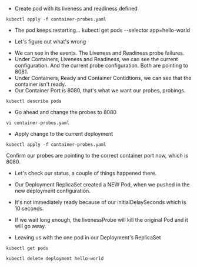 - Create pod with its liveness and readiness defined

```
kubectl apply -f container-probes.yaml
```

- The pod keeps restarting...
kubectl get pods --selector app=hello-world

- Let's figure out what's wrong

* We can see in the events. The Liveness and Readiness probe failures.
* Under Containers, Liveness and Readiness, we can see the current configuration. And the current probe configuration. Both are pointing to 8081.
* Under Containers, Ready and Container Contidtions, we can see that the container isn't ready.
* Our Container Port is 8080, that's what we want our probes, probings. 

```
kubectl describe pods
```

- Go ahead and change the probes to 8080

```
vi container-probes.yaml
```

- Apply change to the current deployment

```
kubectl apply -f container-probes.yaml
```

Confirm our probes are pointing to the correct container port now, which is 8080.
 
- Let's check our status, a couple of things happened there.

* Our Deployment ReplicaSet created a NEW Pod, when we pushed in the new deployment configuration.

* It's not immediately ready because of our initialDelaySeconds which is 10 seconds.

* If we wait long enough, the livenessProbe will kill the original Pod and it will go away.

* Leaving us with the one pod in our Deployment's ReplicaSet

```
kubectl get pods 
```

```
kubectl delete deployment hello-world
```

